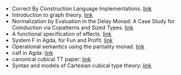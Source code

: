 - Correct By Construction Language Implementations. [link](https://ajrouvoet.github.io/files/thesis.pdf)
- Introduction to graph theory. [link](https://arxiv.org/pdf/2308.04512.pdf)
- Normalization by Evaluation in the Delay Monad: A Case Study for Coinduction via Copatterns and Sized Types. [link](https://arxiv.org/pdf/1406.2059.pdf)
- A functional specification of effects. [link](https://core.ac.uk/download/pdf/33564156.pdf)
- System F in Agda, for Fun and Profit. [link](https://files.zotero.net/eyJleHBpcmVzIjoxNjkxOTk4MTk1LCJoYXNoIjoiNTlkODRjZDU5YmQ2M2E2NTVjMDhiM2VhNTdlYmM3NmQiLCJjb250ZW50VHlwZSI6ImFwcGxpY2F0aW9uXC9wZGYiLCJjaGFyc2V0IjoiIiwiZmlsZW5hbWUiOiJDaGFwbWFuIGV0IGFsLiAtIDIwMTkgLSBTeXN0ZW0gRiBpbiBBZ2RhLCBmb3IgZnVuIGFuZCBwcm9maXQucGRmIn0%3D/22c06bd91bd44182c18a07ac780ffb9e03fd79c0d391c05584d8645e25c9527c/Chapman%20et%20al.%20-%202019%20-%20System%20F%20in%20Agda%2C%20for%20fun%20and%20profit.pdf)
- Operational semantics using the partiality monad. [link](https://dl.acm.org/doi/abs/10.1145/2364527.2364546)
- calf in Agda: [link](http://www.cs.cmu.edu/~rwh/papers/calf/popl22.pdf)
- canonical cubical TT paper: [link](https://arxiv.org/pdf/1611.02108.pdf)
- Syntax and models of Cartesian cubical type theory: [link](https://www.cambridge.org/core/journals/mathematical-structures-in-computer-science/article/syntax-and-models-of-cartesian-cubical-type-theory/01B9E98DF997F0861E4BA13A34B72A7D)
